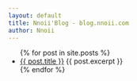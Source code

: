 ```yaml
---
layout: default
title: Nnoii'Blog - blog.nnoii.com
author: Nnoii
---
```

<ul>
  {% for post in site.posts %}
    <li>
      <a href="{{ post.url }}">{{ post.title }}</a>
      {{ post.excerpt }}
    </li>
  {% endfor %}
</ul>